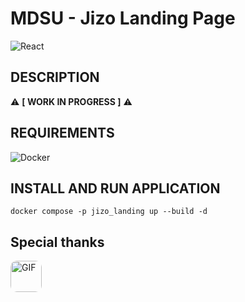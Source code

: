 # MDSU - Jizo Landing Page

![React](https://img.shields.io/badge/React-20232A?style=for-the-badge&logo=react&logoColor=61DAFB)

## DESCRIPTION

⚠️ **[ WORK IN PROGRESS ]** ⚠️

## REQUIREMENTS

![Docker](https://img.shields.io/badge/Docker-003f8c?style=for-the-badge&logo=docker&logoColor=ffffff)

## INSTALL AND RUN APPLICATION

```shell
docker compose -p jizo_landing up --build -d
```

## Special thanks
[<img height="50" width="50" style="border-radius:10px; margin-right:10px" alt="GIF" align="left" src="https://avatars.githubusercontent.com/u/66887387?v=4"><div style="margin-top:30px">](https://github.com/remirubis)
